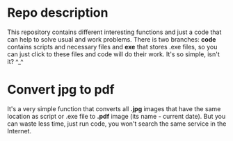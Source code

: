# Repo description
This repository contains different interesting functions and just a code that can help to solve
usual and work problems. There is two branches: **code** contains scripts and necessary files and **exe**
that stores .exe files, so you can just click to these files and code will do their work. It's so simple, isn't it? ^_^

# Convert jpg to pdf
It's a very simple function that converts all **.jpg** images that have the same location as script or .exe file to
**.pdf** image (its name - current date). But you can waste less time, just run code, 
you won't search the same service in the Internet.
